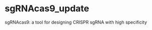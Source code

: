 sgRNAcas9_update
================

sgRNAcas9: a tool for designing CRISPR sgRNA with high specificity

